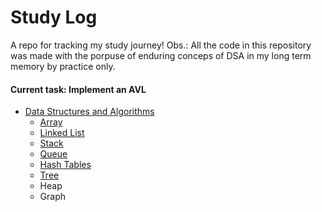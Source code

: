 # Study Log

 A repo for tracking my study journey! 
 Obs.: All the code in this repository was made with the porpuse of enduring conceps of DSA in my long term memory by practice only.
#### Current task: Implement an AVL

* [Data Structures and Algorithms](https://github.com/lusan23/study-log/tree/master/data_structs)
    * [Array](https://github.com/lusan23/study-log/blob/master/data_structs/array)
    * [Linked List](https://github.com/lusan23/study-log/tree/master/data_structs/LLists)
    * [Stack](https://github.com/lusan23/study-log/tree/master/data_structs/stack)
    * [Queue](https://github.com/lusan23/study-log/tree/master/data_structs/queues)
    * [Hash Tables](https://github.com/lusan23/study-log/tree/master/data_structs/hash_table)
    * [Tree]([https://](https://github.com/lusan23/study-log/tree/master/data_structs/trees_2)https://github.com/lusan23/study-log/tree/master/data_structs/trees_2)
    * Heap
    * Graph
